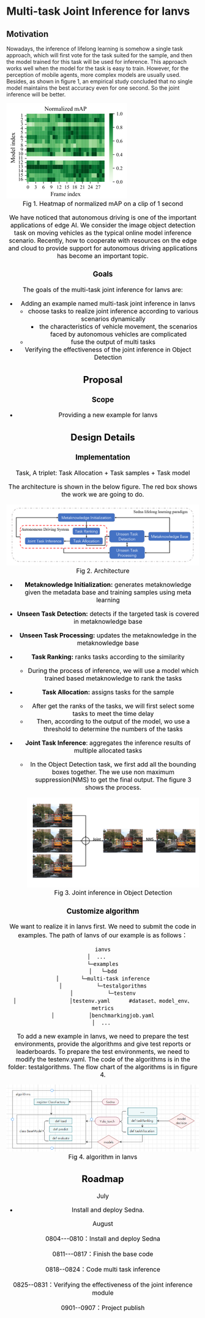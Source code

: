 # Multi-task Joint Inference for Ianvs

## Motivation
Nowadays,  the inference of lifelong learning is somehow a single task approach, which will first vote for the task suited for the sample, and then the model trained for this task will be used for inference. This approach works well when the model for the task is easy to train. However, for the perception of mobile agents, more complex models are usually used. Besides,  as shown in figure 1, an empirical study concluded that no single model maintains the best accuracy even for one second. So the joint inference will be better.

<img src="Fig1_Heatmap of normalized mAP on a clip of 1 second.png" style="zoom:50%;" />

<center style="font-size:16px;color:#000;">Fig 1. Heatmap of normalized mAP on a clip of 1 second

We have noticed that autonomous driving is one of the important applications of edge AI. We consider the image object detection task on moving vehicles as the typical online model inference scenario. Recently, how to cooperate with resources on the edge and cloud to provide support for autonomous driving applications has become an important topic.  

### Goals

The goals of the multi-task joint inference for Ianvs are:

- Adding an example named multi-task joint inference in Ianvs 
  - choose tasks to realize joint inference according to various scenarios dynamically
    - the characteristics of vehicle movement, the scenarios faced by autonomous vehicles are complicated
  - fuse the output of multi tasks
- Verifying the effectiveness of the joint inference in Object Detection

## Proposal
### Scope

- Providing a new example for Ianvs

## Design Details
### Implementation

Task, A triplet: Task Allocation +  Task samples + Task model 

The architecture is shown in the below figure. The red box shows the work we are going to do. 

<img src="Fig2_Architecture.png" style="zoom:67%;" />

<center style="font-size:16px;color:#000;">Fig 2. Architecture

- **Metaknowledge Initialization:** generates metaknowledge given the metadata base and training samples using meta learning


- **Unseen Task Detection:** detects if the targeted task is covered in metaknowledge base
- **Unseen Task Processing:**  updates the metaknowledge in the metaknowledge base 
- **Task Ranking:**  ranks tasks according to the similarity

  - During the process of inference, we will use a model which trained based metaknowledge to rank the tasks


- **Task Allocation:** assigns tasks for the sample 

  - After get the ranks of the tasks, we will first select some tasks to meet the time delay
  - Then, according to the output of the model, wo use a threshold to determine the numbers of the tasks


- **Joint Task Inference**:  aggregates the inference results of multiple allocated tasks


  - In the Object Detection task, we first add all the bounding boxes together. The we use non maximum suppression(NMS) to get the final output. The figure 3 shows the process.

    <img src="Fig3_Joint inference in Object Detection.png" style="zoom: 50%;" />

    <center style="font-size:16px;color:#000;">Fig 3. Joint inference in Object Detection

### Customize algorithm

We want to realize it in Ianvs first. We need to submit the code in examples. The path of Ianvs of our example is as follows：

``` 
ianvs
│  ...    
└─examples
│   └─bdd
│       └─multi-task inference
│           └─testalgorithms
│           └─testenv
│                 │testenv.yaml      #dataset、model_env、metrics
│           │benchmarkingjob.yaml
│  ... 
```
To add a new example in Ianvs, we need to prepare the test environments, provide the algorithms and give test reports or leaderboards. To prepare the test environments, we need to modify the testenv.yaml. The code of the algorithms is in  the folder: testalgorithms. The flow chart of the algorithms is in figure 4. 

<img src="Fig4_algorithm in Ianvs.png"  />

<center style="font-size:16px;color:#000;">Fig 4. algorithm in Ianvs

## Roadmap

July

- Install and deploy Sedna.

August 

0804---0810：Install and deploy Sedna

0811---0817：Finish the base code

0818--0824：Code multi task inference

0825--0831：Verifying the effectiveness of the joint inference module

0901--0907：Project publish